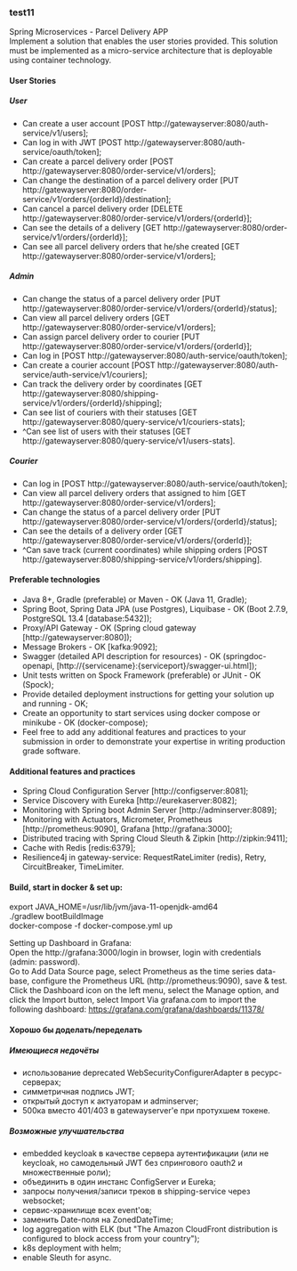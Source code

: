 ### test11
Spring Microservices - Parcel Delivery APP  
Implement a solution that enables the user stories provided. This solution must be implemented as a micro-service architecture that is deployable using container technology.  
#### User Stories
##### User
- Can create a user account [POST http://gatewayserver:8080/auth-service/v1/users];
- Can log in with JWT [POST http://gatewayserver:8080/auth-service/oauth/token];   
- Can create a parcel delivery order [POST http://gatewayserver:8080/order-service/v1/orders];  
- Can change the destination of a parcel delivery order [PUT http://gatewayserver:8080/order-service/v1/orders/{orderId}/destination];  
- Can cancel a parcel delivery order [DELETE http://gatewayserver:8080/order-service/v1/orders/{orderId}];  
- Can see the details of a delivery [GET http://gatewayserver:8080/order-service/v1/orders/{orderId}];  
- Can see all parcel delivery orders that he/she created [GET http://gatewayserver:8080/order-service/v1/orders];  
  
##### Admin
- Can change the status of a parcel delivery order [PUT http://gatewayserver:8080/order-service/v1/orders/{orderId}/status];  
- Can view all parcel delivery orders [GET http://gatewayserver:8080/order-service/v1/orders];  
- Can assign parcel delivery order to courier [PUT http://gatewayserver:8080/order-service/v1/orders/{orderId}];  
- Can log in [POST http://gatewayserver:8080/auth-service/oauth/token];  
- Can create a courier account [POST http://gatewayserver:8080/auth-service/auth-service/v1/couriers];  
- Can track the delivery order by coordinates [GET http://gatewayserver:8080/shipping-service/v1/orders/{orderId}/shipping];  
- Can see list of couriers with their statuses [GET http://gatewayserver:8080/query-service/v1/couriers-stats];  
- ^Can see list of users with their statuses [GET http://gatewayserver:8080/query-service/v1/users-stats].  
  
##### Courier
- Can log in [POST http://gatewayserver:8080/auth-service/oauth/token];  
- Can view all parcel delivery orders that assigned to him [GET http://gatewayserver:8080/order-service/v1/orders];  
- Can change the status of a parcel delivery order [PUT http://gatewayserver:8080/order-service/v1/orders/{orderId}/status];  
- Can see the details of a delivery order [GET http://gatewayserver:8080/order-service/v1/orders/{orderId}];  
- ^Can save track (current coordinates) while shipping orders [POST http://gatewayserver:8080/shipping-service/v1/orders/shipping].  

#### Preferable technologies
- Java 8+, Gradle (preferable) or Maven - OK (Java 11, Gradle);  
- Spring Boot, Spring Data JPA (use Postgres), Liquibase - OK (Boot 2.7.9, PostgreSQL 13.4 [database:5432]);  
- Proxy/API Gateway - OK (Spring cloud gateway [http://gatewayserver:8080]);  
- Message Brokers - OK [kafka:9092];  
- Swagger (detailed API description for resources) - OK (springdoc-openapi, [http://{servicename}:{serviceport}/swagger-ui.html]);  
- Unit tests written on Spock Framework (preferable) or JUnit - OK (Spock);  
- Provide detailed deployment instructions for getting your solution up and running - OK;  
- Create an opportunity to start services using docker compose or minikube - OK (docker-compose);  
- Feel free to add any additional features and practices to your submission in order to demonstrate your expertise in writing production grade software.  

#### Additional features and practices
- Spring Cloud Configuration Server [http://configserver:8081];
- Service Discovery with Eureka [http://eurekaserver:8082];
- Monitoring with Spring boot Admin Server [http://adminserver:8089];
- Monitoring with Actuators, Micrometer, Prometheus [http://prometheus:9090], Grafana [http://grafana:3000];
- Distributed tracing with Spring Cloud Sleuth & Zipkin [http://zipkin:9411];  
- Cache with Redis [redis:6379];  
- Resilience4j in gateway-service: RequestRateLimiter (redis), Retry, CircuitBreaker, TimeLimiter.

#### Build, start in docker & set up:  
export JAVA_HOME=/usr/lib/jvm/java-11-openjdk-amd64  
./gradlew bootBuildImage  
docker-compose -f docker-compose.yml up

Setting up Dashboard in Grafana:  
Open the http://grafana:3000/login in browser, login with credentials (admin: password).  
Go to Add Data Source page, select Prometheus as the time series data-base, configure the Prometheus URL (http://prometheus:9090), save & test.  
Click the Dashboard icon on the left menu, select the Manage option, and click the Import button, select Import Via grafana.com to import the following dashboard: https://grafana.com/grafana/dashboards/11378/  

#### Хорошо бы доделать/переделать
##### Имеющиеся недочёты
- использование deprecated WebSecurityConfigurerAdapter в ресурс-серверах;
- симметричная подпись JWT;  
- открытый доступ к актуаторам и adminserver;  
- 500ка вместо 401/403 в gatewayserver'е при протухшем токене.  
##### Возможные улучшательства
- embedded keycloak в качестве сервера аутентификации (или не keycloak, но самодельный JWT без спрингового oauth2 и множественные роли);    
- объединить в один инстанс ConfigServer и Eureka;  
- запросы получения/записи треков в shipping-service через websocket;  
- сервис-хранилище всех event'ов;  
- заменить Date-поля на ZonedDateTime;  
- log aggregation with ELK (but "The Amazon CloudFront distribution is configured to block access from your country");   
- k8s deployment with helm;  
- enable Sleuth for async.  